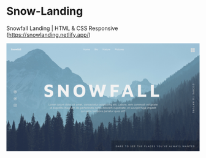 # Snow-Landing

Snowfall Landing | HTML &amp; CSS Responsive (https://snowlanding.netlify.app/)

![](Preview.png)
